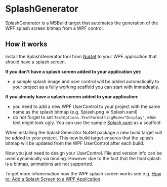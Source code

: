 # SplashGenerator
SplashGenerator is a MSBuild target that automates the generation of the WPF splash screen bitmap from a WPF control.

## How it works
Install the SplashGenerator tool from [NuGet](https://www.nuget.org/packages/SplashGenerator) to your WPF application that should have a splash screen.

**If you don't have a splash screen added to your application yet:**
- a sample splash image and user control will be added automatically to your project as a fully working scaffold you can start with immedeatly.

**If you already have a splash screen added to your application:**
- you need to add a new WPF UserControl to your project with the same name as the splash bitmap (e.g. Splash.png => Splash.xaml)
- do not forget to set `TextOptions.TextFormattingMode="Display"`, else text might look ugly. You can use the sample [Splash.xaml](https://github.com/tom-englert/SplashGenerator/blob/master/SplashGenerator/Splash.xaml) as a scaffold

When installing the SplashGenerator NuGet package a new build target will be added to your project. 
This new build target ensures that the splash bitmap will be updated from the WPF UserControl after each build. 

Now you just need to design your UserControl. File and version info can be used dynamically via binding. However due to the fact that the final splash is a bitmap, animations are not supported.

To get more infomrmation how the WPF splash screen works see e.g. [How to: Add a Splash Screen to a WPF Application](https://msdn.microsoft.com/en-us/library/cc656886.aspx)






